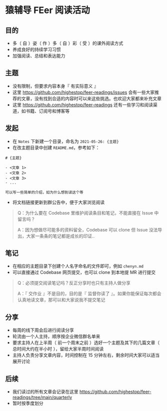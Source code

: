# 猿辅导 FEer 阅读活动

## 目的

- 多（ 自 ）姿（ 作 ）多（ 自 ）彩（ 受 ）的课外阅读方式
- 养成良好的持续学习习惯
- 加强阅读、总结和表达能力

## 主题

- 没有限制，但要求内容本身『 有实际意义 』
- 这里 <https://github.com/highestop/feer-readings/issues> 会有一些大家推荐的文章，没有找到合适的内容时可以来这些挑选。也欢迎大家都来补充文章
- 这里 <https://github.com/highestop/feer-readings> 还有一些学习和阅读渠道，如书籍、订阅号和博客等

## 发起

- 在 `Notes` 下新建一个目录，命名为 `2021-05-26: {主题}`
- 在改主题目录中创建 `README.md`，参考如下：

```
# {主题}

- <文章 1>
- <文章 2>
- <文章 3>
- ...

可以写一些简单的介绍，如为什么想到读这个等
```

- 将文档链接更新到群公告中，便于大家浏览阅读

> Q：为什么要在 Codebase 里维护阅读条目和笔记，不能直接在 Issue 中留言吗？
>
> A：因为想做尽可能多的资料留全，Codebase 可以 clone 但 Issue 没法导出，大家一条条的笔记都是成长的印证..

## 笔记

- 在相应的主题目录下创建个人名字命名的文件即可，例如 `chenyn.md`
- 可以直接通过 Codebase 网页提交，也可以 clone 到本地提 MR 进行提交

> Q：必须提交阅读笔记吗？反正分享时也只有主持人做分享
>
> A：『 交作业 』不是目的，目的是『 监督你读了 』。如果你能保证每次都会认真地读文章，那可以和大家说我不提交笔记

## 分享

- 每周的线下周会后进行阅读分享
- 轮流由一个人主持，顺序按企业微信群名单来
- 要求主持人在上半周（ 前一个周末之前 ）选好一个主题及其下的几篇文章（ 总时间大约在半小时 ），留给大家半周时间阅读
- 主持人负责分享文章内容，时间控制在 15 分钟左右，剩余时间大家可以适当展开讨论

## 后续

- 我们读过的所有文章会记录在这里 <https://github.com/highestop/feer-readings/tree/main/quarterly>
- 暂时按季度划分
